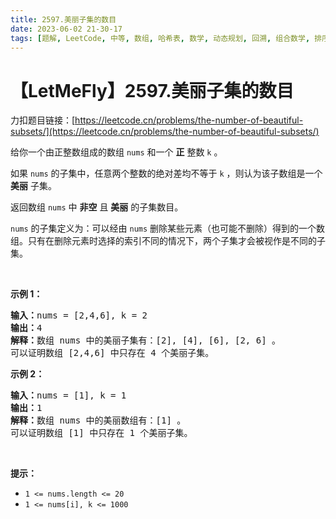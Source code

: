 ```yaml
---
title: 2597.美丽子集的数目
date: 2023-06-02 21-30-17
tags: [题解, LeetCode, 中等, 数组, 哈希表, 数学, 动态规划, 回溯, 组合数学, 排序]
---
```


# 【LetMeFly】2597.美丽子集的数目

力扣题目链接：[https://leetcode.cn/problems/the-number-of-beautiful-subsets/](https://leetcode.cn/problems/the-number-of-beautiful-subsets/)

<p>给你一个由正整数组成的数组 <code>nums</code> 和一个 <strong>正</strong> 整数 <code>k</code> 。</p>

<p>如果 <code>nums</code> 的子集中，任意两个整数的绝对差均不等于 <code>k</code> ，则认为该子数组是一个 <strong>美丽</strong> 子集。</p>

<p>返回数组 <code>nums</code> 中 <strong>非空</strong> 且 <strong>美丽</strong> 的子集数目。</p>

<p><code>nums</code> 的子集定义为：可以经由 <code>nums</code> 删除某些元素（也可能不删除）得到的一个数组。只有在删除元素时选择的索引不同的情况下，两个子集才会被视作是不同的子集。</p>

<p>&nbsp;</p>

<p><strong>示例 1：</strong></p>

<pre><strong>输入：</strong>nums = [2,4,6], k = 2
<strong>输出：</strong>4
<strong>解释：</strong>数组 nums 中的美丽子集有：[2], [4], [6], [2, 6] 。
可以证明数组 [2,4,6] 中只存在 4 个美丽子集。
</pre>

<p><strong>示例 2：</strong></p>

<pre><strong>输入：</strong>nums = [1], k = 1
<strong>输出：</strong>1
<strong>解释：</strong>数组 nums 中的美丽数组有：[1] 。
可以证明数组 [1] 中只存在 1 个美丽子集。 
</pre>

<p>&nbsp;</p>

<p><strong>提示：</strong></p>

<ul>
	<li><code>1 &lt;= nums.length &lt;= 20</code></li>
	<li><code>1 &lt;= nums[i], k &lt;= 1000</code></li>
</ul>


    